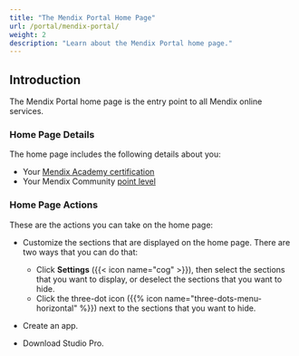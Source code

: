 ```yaml
---
title: "The Mendix Portal Home Page"
url: /portal/mendix-portal/
weight: 2
description: "Learn about the Mendix Portal home page."
---
```


## Introduction

The Mendix Portal home page is the entry point to all Mendix online services.

### Home Page Details

The home page includes the following details about you:

* Your [Mendix Academy certification](https://academy.mendix.com/link/certifications)
* Your Mendix Community [point level](/community-tools/mendix-profile/#level)

### Home Page Actions

These are the actions you can take on the home page:

* Customize the sections that are displayed on the home page. There are two ways that you can do that:

    * Click **Settings** ({{< icon name="cog" >}}), then select the sections that you want to display, or deselect the sections that you want to hide.
    * Click the three-dot icon ({{% icon name="three-dots-menu-horizontal" %}}) next to the sections that you want to hide.
* Create an app.
* Download Studio Pro. 
